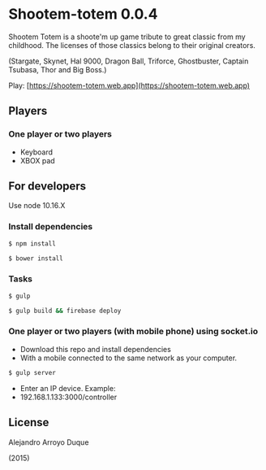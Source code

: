 # Shootem-totem 0.0.4

Shootem Totem is a shoote'm up game tribute to great classic from my childhood. The licenses of those classics belong to their original creators.

(Stargate, Skynet, Hal 9000, Dragon Ball, Triforce, Ghostbuster, Captain Tsubasa, Thor and Big Boss.)

Play: [https://shootem-totem.web.app](https://shootem-totem.web.app)

## Players

### One player or two players

+ Keyboard
+ XBOX pad

## For developers
Use node 10.16.X

### Install dependencies

```sh
$ npm install
```

```sh
$ bower install
```

### Tasks

```sh
$ gulp
```

```sh
$ gulp build && firebase deploy
```

### One player or two players (with mobile phone) using socket.io

+ Download this repo and install dependencies
+ With a mobile connected to the same network as your computer.

```sh
$ gulp server
```

+ Enter an IP device. Example:
+ 192.168.1.133:3000/controller



## License

Alejandro Arroyo Duque

(2015)
